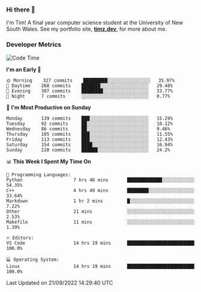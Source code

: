### Hi there 👋

I'm Tim! A final year computer science student at the University of New South
Wales. See my portfolio site, <strong><a href="https://timz.dev">timz.dev</a></strong>,
for more about me.

### Developer Metrics

<!-- [![Top Languages](https://github-readme-stats.vercel.app/api/wakatime?username=Tymotex&langs_count=5&custom_title=Top%205%20Languages&hide=Other&theme=material-palenight)](https://github.com/anuraghazra/github-readme-stats) -->

<!--START_SECTION:waka-->
![Code Time](http://img.shields.io/badge/Code%20Time-1%2C032%20hrs%2013%20mins-blue)

**I'm an Early 🐤** 

```text
🌞 Morning    327 commits    █████████░░░░░░░░░░░░░░░░   35.97% 
🌆 Daytime    268 commits    ███████░░░░░░░░░░░░░░░░░░   29.48% 
🌃 Evening    307 commits    ████████░░░░░░░░░░░░░░░░░   33.77% 
🌙 Night      7 commits      ░░░░░░░░░░░░░░░░░░░░░░░░░   0.77%

```
📅 **I'm Most Productive on Sunday** 

```text
Monday       139 commits    ███░░░░░░░░░░░░░░░░░░░░░░   15.29% 
Tuesday      92 commits     ██░░░░░░░░░░░░░░░░░░░░░░░   10.12% 
Wednesday    86 commits     ██░░░░░░░░░░░░░░░░░░░░░░░   9.46% 
Thursday     105 commits    ███░░░░░░░░░░░░░░░░░░░░░░   11.55% 
Friday       113 commits    ███░░░░░░░░░░░░░░░░░░░░░░   12.43% 
Saturday     154 commits    ████░░░░░░░░░░░░░░░░░░░░░   16.94% 
Sunday       220 commits    ██████░░░░░░░░░░░░░░░░░░░   24.2%

```


📊 **This Week I Spent My Time On** 

```text
💬 Programming Languages: 
Python                   7 hrs 46 mins       █████████████░░░░░░░░░░░░   54.35% 
C++                      4 hrs 49 mins       ████████░░░░░░░░░░░░░░░░░   33.64% 
Markdown                 1 hr 2 mins         █░░░░░░░░░░░░░░░░░░░░░░░░   7.22% 
Other                    21 mins             ░░░░░░░░░░░░░░░░░░░░░░░░░   2.53% 
Makefile                 11 mins             ░░░░░░░░░░░░░░░░░░░░░░░░░   1.39%

🔥 Editors: 
VS Code                  14 hrs 19 mins      █████████████████████████   100.0%

💻 Operating System: 
Linux                    14 hrs 19 mins      █████████████████████████   100.0%

```


 Last Updated on 21/09/2022 14:29:40 UTC
<!--END_SECTION:waka-->

<!-- [![Tymotex's GitHub stats](https://github-readme-stats.vercel.app/api?username=Tymotex)](https://github.com/anuraghazra/github-readme-stats) -->
